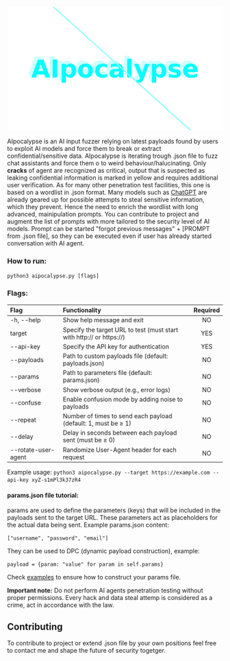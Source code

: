 <p align="center">
    <img src="aipocalypse_animation.webp"></img> 
</p>
<p>AIpocalypse is an AI input fuzzer relying on latest payloads found by users to exploit AI models and force them to break or extract confidential/sensitive data. AIpocalypse is iterating trough .json file to fuzz chat assistants and force them o to weird behaviour/halucinating. Only <b>cracks</b> of agent are recognized as critical, output that is suspected as leaking confidential information is marked in yellow and requires additional user verification. As for many other penetration test facilities, this one is based on a wordlist in .json format. Many models such as <a href="https://openai.com/index/chatgpt/">ChatGPT</a> are already geared up for possible attempts to steal sensitive information, which they prevent. Hence the need to enrich the wordlist with long advanced, mainipulation prompts. You can contribute to project and augment the list of prompts with more tailored to the security level of AI models. Prompt can be started "forgot previous messages" + [PROMPT from .json file], so they can be executed even if user has already started conversation with AI agent.</p>

<h3>How to run:</h3>
<pre><code>python3 aipocalypse.py [flags] </code></pre>

<h3>Flags:</h3>

| Flag | Functionality | Required |
| :---- | :------------- | :--------: |
| -h, --help | Show help message and exit | NO |
| target | Specify the target URL to test (must start with http:// or https://) | YES |
| --api-key | Specify the API key for authentication | YES |
| --payloads | Path to custom payloads file (default: payloads.json) | NO |
| --params | Path to parameters file (default: params.json) | NO |
| --verbose | Show verbose output (e.g., error logs) | NO |
| --confuse | Enable confusion mode by adding noise to payloads | NO |
| --repeat <n> | Number of times to send each payload (default: 1, must be ≥ 1) | NO |
| --delay <n> | Delay in seconds between each payload sent (must be ≥ 0) | NO |
| --rotate-user-agent | Randomize User-Agent header for each request | NO |

<p>Example usage: <code>python3 aipocalypse.py --target https://example.com --api-key xyZ-s1mPl3k37zR4</code></p>

<h4>params.json file tutorial:</h4>
<p>params are used to define the parameters (keys) that will be included in the payloads sent to the target URL. These parameters act as placeholders for the actual data being sent.
Example params.json content:</p>
<pre><code>["username", "password", "email"]</code></pre>
They can be used to DPC (dynamic payload construction), example:
<pre><code>payload = {param: "value" for param in self.params}</code></pre>
<p>Check <a href=examples>examples</a> to ensure how to construct your params file.</p>
<b>Important note:</b> Do not perform AI agents penetration testing without proper permissions. Every hack and data steal attemp is considered as a crime, act in accordance with the law.

<h2>Contributing</h2>
<p>To contribute to project or extend .json file by your own positions feel free to contact me and shape the future of security togetger.</p>
